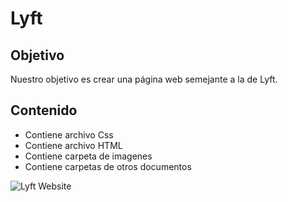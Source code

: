 # Lyft



## Objetivo

Nuestro objetivo es crear una página web semejante a la de Lyft.



## Contenido
 * Contiene archivo  Css
 * Contiene  archivo HTML
 * Contiene carpeta de imagenes
 * Contiene carpetas de otros  documentos

![Lyft Website](docs/fullpage.png)

 
